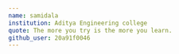 ```yaml
---
name: samidala
institution: Aditya Engineering college
quote: The more you try is the more you learn.
github_user: 20a91f0046
---
```

